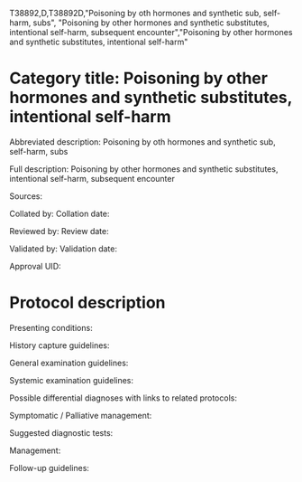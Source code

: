 T38892,D,T38892D,"Poisoning by oth hormones and synthetic sub, self-harm, subs", "Poisoning by other hormones and synthetic substitutes, intentional self-harm, subsequent encounter","Poisoning by other hormones and synthetic substitutes, intentional self-harm"
# Category title: Poisoning by other hormones and synthetic substitutes, intentional self-harm

Abbreviated description: Poisoning by oth hormones and synthetic sub, self-harm, subs

Full description: Poisoning by other hormones and synthetic substitutes, intentional self-harm, subsequent encounter

Sources:

Collated by:
Collation date:

Reviewed by:
Review date:

Validated by:
Validation date:

Approval UID:

# Protocol description

Presenting conditions:

History capture guidelines:

General examination guidelines:

Systemic examination guidelines:

Possible differential diagnoses with links to related protocols:

Symptomatic / Palliative management:

Suggested diagnostic tests:

Management:

Follow-up guidelines:
